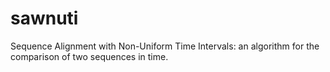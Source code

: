 # sawnuti
Sequence Alignment with Non-Uniform Time Intervals: an algorithm for the comparison of two sequences in time.
